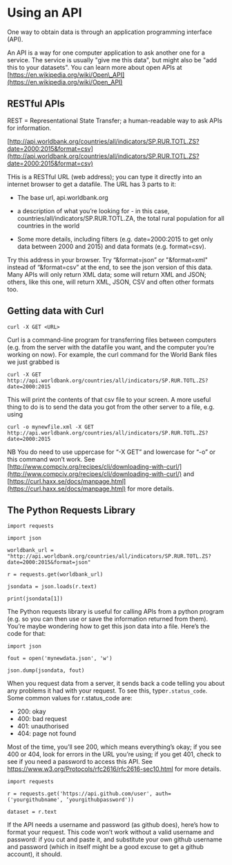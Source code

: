 # Using an API

One way to obtain data is through an application programming interface \(API\).

An API is a way for one computer application to ask another one for a service.  The service is usually "give me this data", but might also be "add this to your datasets".  You can learn more about open APIs at [https://en.wikipedia.org/wiki/Open\_API](https://en.wikipedia.org/wiki/Open_API)

## RESTful APIs

REST = Representational State Transfer; a human-readable way to ask APIs for information.

[http://api.worldbank.org/countries/all/indicators/SP.RUR.TOTL.ZS?date=2000:2015&format=csv](http://api.worldbank.org/countries/all/indicators/SP.RUR.TOTL.ZS?date=2000:2015&format=csv)

THis is a RESTful URL \(web address\); you can type it directly into an internet browser to get a datafile. The URL has 3 parts to it:

* The base url, api.worldbank.org
* a description of what you’re looking for - in this case,  
   countries/all/indicators/SP.RUR.TOTL.ZA, the total rural population for all countries in the world

* Some more details, including filters \(e.g. date=2000:2015 to get only data between 2000 and 2015\) and data formats \(e.g. format=csv\).

Try this address in your browser. Try “&format=json” or "&format=xml" instead of “&format=csv” at the end, to see the json version of this data.  Many APIs will only return XML data; some will return XML and JSON; others, like this one, will return XML, JSON, CSV and often other formats too.

## Getting data with Curl

`curl -X GET <URL>`

Curl is a command-line program for transferring files between computers \(e.g. from the server with the datafile you want, and the computer you’re working on now\). For example, the curl command for the World Bank files we just grabbed is

`curl -X GET http://api.worldbank.org/countries/all/indicators/SP.RUR.TOTL.ZS?date=2000:2015`

This will print the contents of that csv file to your screen. A more useful thing to do is to send the data you got from the other server to a file, e.g. using

`curl -o mynewfile.xml -X GET http://api.worldbank.org/countries/all/indicators/SP.RUR.TOTL.ZS?date=2000:2015`

NB You do need to use uppercase for “-X GET” and lowercase for “-o” or this command won’t work. See [http://www.compciv.org/recipes/cli/downloading-with-curl/](http://www.compciv.org/recipes/cli/downloading-with-curl/) and [https://curl.haxx.se/docs/manpage.html](https://curl.haxx.se/docs/manpage.html) for more details.

## The Python Requests Library

`import requests`

`import json`

`worldbank_url = "http://api.worldbank.org/countries/all/indicators/SP.RUR.TOTL.ZS?date=2000:2015&format=json"`

`r = requests.get(worldbank_url)`

`jsondata = json.loads(r.text)`

`print(jsondata[1])`

The Python requests library is useful for calling APIs from a python program \(e.g. so you can then use or save the information returned from them\). You’re maybe wondering how to get this json data into a file. Here’s the code for that:

`import json`

`fout = open('mynewdata.json', 'w')`

`json.dump(jsondata, fout)`

When you request data from a server, it sends back a code telling you about any problems it had with your request. To see this, type`r.status_code`.  Some common values for r.status\_code are:

* 200: okay
* 400: bad request
* 401: unauthorised
* 404: page not found

Most of the time, you’ll see 200, which means everything’s okay; if you see 400 or 404, look for errors in the URL you’re using; if you get 401, check to see if you need a password to access this API. See https://www.w3.org/Protocols/rfc2616/rfc2616-sec10.html for more details.

`import requests`

`r = requests.get('https://api.github.com/user', auth=('yourgithubname', ‘yourgithubpassword'))`

`dataset = r.text`

If the API needs a username and password \(as github does\), here’s how to format your request. This code won’t work without a valid username and password: if you cut and paste it, and substitute your own github username and password \(which in itself might be a good excuse to get a github account\), it should.



